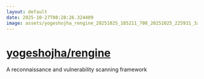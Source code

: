 ```yaml
---
layout: default
date: 2025-10-27T08:28:26.324409
image: assets/yogeshojha_rengine_20251025_185211_708_20251025_225931_3a6828--20251026T005941762--cropped.png
---
```


# [yogeshojha/rengine](https://github.com/yogeshojha/rengine/)

A reconnaissance and vulnerability scanning framework

